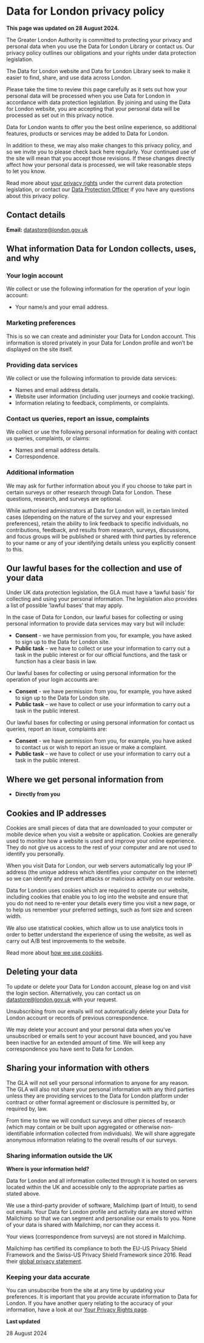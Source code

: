 # Data for London privacy policy

**This page was updated on 28 August 2024.**

The Greater London Authority is committed to protecting your privacy and personal data when you use the Data for London Library or contact us. Our privacy policy outlines our obligations and your rights under data protection legislation.

The Data for London website and Data for London Library seek to make it easier to find, share, and use data across London.

Please take the time to review this page carefully as it sets out how your personal data will be processed when you use Data for London in accordance with data protection legislation. By joining and using the Data for London website, you are accepting that your personal data will be processed as set out in this privacy notice.

Data for London wants to offer you the best online experience, so additional features, products or services may be added to Data for London.

In addition to these, we may also make changes to this privacy policy, and so we invite you to please check back here regularly. Your continued use of the site will mean that you accept those revisions. If these changes directly affect how your personal data is processed, we will take reasonable steps to let you know.

Read more about [your privacy rights](https://www.london.gov.uk/who-we-are/governance-and-spending/privacy-policies/your-privacy-rights) under the current data protection legislation, or contact our [Data Protection Officer](https://www.london.gov.uk/who-we-are/governance-and-spending/privacy-policies/your-privacy-rights) if you have any questions about this privacy policy.

## Contact details

**Email:** [datastore@london.gov.uk](mailto:datastore@london.gov.uk)

## What information Data for London collects, uses, and why

### Your login account

We collect or use the following information for the operation of your login account:

- Your name/s and your email address.

### Marketing preferences

This is so we can create and administer your Data for London account. This information is stored privately in your Data for London profile and won’t be displayed on the site itself.

### Providing data services

We collect or use the following information to provide data services:

- Names and email address details.
- Website user information (including user journeys and cookie tracking).
- Information relating to feedback, compliments, or complaints.

### Contact us queries, report an issue, complaints

We collect or use the following personal information for dealing with contact us queries, complaints, or claims:

- Names and email address details.
- Correspondence.

### Additional information

We may ask for further information about you if you choose to take part in certain surveys or other research through Data for London. These questions, research, and surveys are optional.

While authorised administrators at Data for London will, in certain limited cases (depending on the nature of the survey and your expressed preferences), retain the ability to link feedback to specific individuals, no contributions, feedback, and results from research, surveys, discussions, and focus groups will be published or shared with third parties by reference to your name or any of your identifying details unless you explicitly consent to this.

## Our lawful bases for the collection and use of your data

Under UK data protection legislation, the GLA must have a ‘lawful basis’ for collecting and using your personal information. The legislation also provides a list of possible 'lawful bases' that may apply.

In the case of Data for London, our lawful bases for collecting or using personal information to provide data services may vary but will include:

- **Consent** - we have permission from you, for example, you have asked to sign up to the Data for London site.
- **Public task** – we have to collect or use your information to carry out a task in the public interest or for our official functions, and the task or function has a clear basis in law.

Our lawful bases for collecting or using personal information for the operation of your login accounts are:

- **Consent** - we have permission from you, for example, you have asked to sign up to the Data for London site.
- **Public task** – we have to collect or use your information to carry out a task in the public interest.

Our lawful bases for collecting or using personal information for contact us queries, report an issue, complaints are:

- **Consent** - we have permission from you, for example, you have asked to contact us or wish to report an issue or make a complaint.
- **Public task** – we have to collect or use your information to carry out a task in the public interest.

## Where we get personal information from

- **Directly from you**

## Cookies and IP addresses

Cookies are small pieces of data that are downloaded to your computer or mobile device when you visit a website or application. Cookies are generally used to monitor how a website is used and improve your online experience. They do not give us access to the rest of your computer and are not used to identify you personally.

When you visit Data for London, our web servers automatically log your IP address (the unique address which identifies your computer on the internet) so we can identify and prevent attacks or malicious activity on our website.

Data for London uses cookies which are required to operate our website, including cookies that enable you to log into the website and ensure that you do not need to re-enter your details every time you visit a new page, or to help us remember your preferred settings, such as font size and screen width.

We also use statistical cookies, which allow us to use analytics tools in order to better understand the experience of using the website, as well as carry out A/B test improvements to the website.

Read more about [how we use cookies](https://www.london.gov.uk/who-we-are/governance-and-spending/privacy-policies/gla-privacy-policy#stub-156118).

## Deleting your data

To update or delete your Data for London account, please log on and visit the login section. Alternatively, you can contact us on [datastore@london.gov.uk](mailto:datastore@london.gov.uk) with your request.

Unsubscribing from our emails will not automatically delete your Data for London account or records of previous correspondence.

We may delete your account and your personal data when you’ve unsubscribed or emails sent to your account have bounced, and you have been inactive for an extended amount of time. We will keep any correspondence you have sent to Data for London.

## Sharing your information with others

The GLA will not sell your personal information to anyone for any reason. The GLA will also not share your personal information with any third parties unless they are providing services to the Data for London platform under contract or other formal agreement or disclosure is permitted by, or required by, law.

From time to time we will conduct surveys and other pieces of research (which may contain or be built upon aggregated or otherwise non-identifiable information collected from individuals). We will share aggregate anonymous information relating to the overall results of our surveys.

### Sharing information outside the UK

**Where is your information held?**

Data for London and all information collected through it is hosted on servers located within the UK and accessible only to the appropriate parties as stated above.

We use a third-party provider of software, Mailchimp (part of Intuit), to send out emails. Your Data for London profile and activity data are stored within Mailchimp so that we can segment and personalise our emails to you. None of your data is shared with Mailchimp, nor can they access it.

Your views (correspondence from surveys) are not stored in Mailchimp.

Mailchimp has certified its compliance to both the EU-US Privacy Shield Framework and the Swiss-US Privacy Shield Framework since 2016. Read their [global privacy statement](https://www.intuit.com/privacy/statement/).

### Keeping your data accurate

You can unsubscribe from the site at any time by updating your preferences. It is important that you provide accurate information to Data for London. If you have another query relating to the accuracy of your information, have a look at our [Your Privacy Rights page](https://www.london.gov.uk/who-we-are/governance-and-spending/privacy-policies/your-privacy-rights).

**Last updated**

28 August 2024

